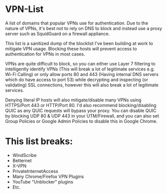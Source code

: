 # VPN-List
A list of domains that popular VPNs use for authentication. Due to the nature of VPNs, it's best not to rely on DNS to block and instead use a proxy server such as SquidGuard on a firewall appliance.

This list is a sanitized dump of the blocklist I've been building at work to mitigate VPN usage. Blocking these hosts will prevent access to authentication for VPNs in most cases.

VPNs are quite difficult to block, so you can either use Layer 7 filtering to intelligently identify VPNs (This will break a lot of legitimate services e.g. Wi-Fi Calling) or only allow ports 80 and 443 (Having internal DNS servers which do have access to port 53) while decrypting and inspecting (or validating) SSL connections, however this will also break a lot of legitimate services.

Denying literal IP hosts will also mitigate/disable many VPNs using HTTPS/Port 443 or HTTP/Port 80. I'd also recommend blocking/disabling QUIC as any QUIC requests will bypass your proxy. You can disable QUIC by blocking UDP 80 & UDP 443 in your UTM/Firewall, and you can also set Group Policies or Google Admin Policies to disable this in Google Chrome.

# This list breaks:
* WindScribe
* Betternet
* X-VPN
* PrivateInternetAccess
* Many Chrome/Firefox VPN Plugins
* YouTube "Unblocker" plugins
* Etc.
